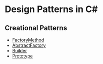 # Design Patterns in C#

## Creational Patterns
- [FactoryMethod](FactoryMethod)
- [AbstractFactory](AbstractFactory)
- [Builder](Builder)
- [Prototype](Prototype)